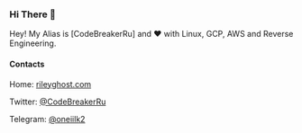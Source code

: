 ### Hi There 👋

Hey! My Alias is [CodeBreakerRu] and :heart: with Linux, GCP, AWS and Reverse Engineering.


#### Contacts

Home: [rileyghost.com](http://rileyghost.com)

Twitter: [@CodeBreakerRu](https://twitter.com/CodeBreakerRu)

Telegram: [@oneiilk2](https://t.me/oneiilk2)

